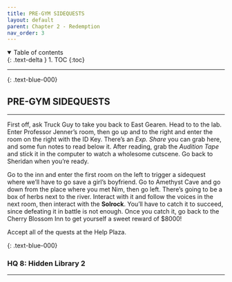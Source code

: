 ```yaml
---
title: PRE-GYM SIDEQUESTS
layout: default
parent: Chapter 2 - Redemption
nav_order: 3
---
```


<details open markdown="block">
  <summary>
    Table of contents
  </summary>
  {: .text-delta }
1. TOC
{:toc}
</details>

---

{: .text-blue-000}
## PRE-GYM SIDEQUESTS
---

First off, ask Truck Guy to take you back to East Gearen. Head to to the lab. Enter Professor Jenner’s room, then go up and to the right and enter the room on the right with the ID Key. There’s an *Exp. Share* you can grab here, and some fun notes to read below it. After reading, grab the *Audition Tape* and stick it in the computer to watch a wholesome cutscene. Go back to Sheridan when you’re ready. 

Go to the inn and enter the first room on the left to trigger a sidequest where we’ll have to go save a girl’s boyfriend. Go to Amethyst Cave and go down from the place where you met Nim, then go left. There’s going to be a box of herbs next to the river. Interact with it and follow the voices in the next room, then interact with the **Solrock**. You’ll have to catch it to succeed, since defeating it in battle is not enough. Once you catch it, go back to the Cherry Blossom Inn to get yourself a sweet reward of $8000! 

Accept all of the quests at the Help Plaza.

{: .text-blue-000}
### HQ 8: Hidden Library 2
---

